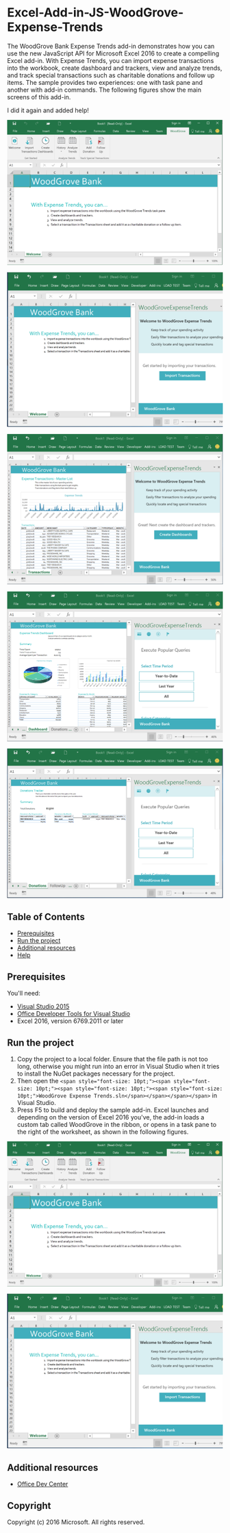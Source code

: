 
# Excel-Add-in-JS-WoodGrove-Expense-Trends

The WoodGrove Bank Expense Trends add-in demonstrates how you can use the new JavaScript API for Microsoft Excel 2016 to create a compelling Excel add-in. With Expense Trends, you can import expense transactions into the workbook, create dashboard and trackers, view and analyze trends, and track special transactions such as charitable donations and follow up items. The sample provides two experiences: one with task pane and another with add-in commands. The following figures show the main screens of this add-in.

I did it again and added help!

[<span style="text-decoration: none;">![WoodGrove Bank Expense Trends Add-in - Ribbon](images/woodgrove_taskpane_ribbon.PNG)</span>](images/woodgrove_taskpane_ribbon.PNG)

[<span style="text-decoration: none;">![WoodGrove Bank Expense Trends Add-in - Initial taskpane](images/woodgrove_taskpane_import.PNG)</span>](images/woodgrove_taskpane_import.PNG)

[<span style="text-decoration: none;">![WoodGrove Bank Expense Trends Add-in - Transactions sheet](images/woodgrove_taskpane_data.PNG)</span>](images/woodgrove_taskpane_data.PNG)

[<span style="text-decoration: none;">![WoodGrove Bank Expense Trends Add-in - Dashboard](images/woodgrove_taskpane_dashboard.PNG)</span>](images/woodgrove_taskpane_dashboard.PNG)

[<span style="text-decoration: none;">![WoodGrove Bank Expense Trends Add-in - Donations Tracker](images/woodgrove_taskpane_donations.PNG)</span>](images/woodgrove_taskpane_donations.PNG)

## Table of Contents

*   [Prerequisites](#prerequisites)
*   [Run the project](#run-the-project)
*   [Additional resources](#additional-resources)
*   [Help](#additional-resources)

## Prerequisites

You'll need:

*   [Visual Studio 2015](https://www.visualstudio.com/downloads/download-visual-studio-vs.aspx)
*   [Office Developer Tools for Visual Studio](https://www.visualstudio.com/en-us/features/office-tools-vs.aspx)
*   Excel 2016, version 6769.2011 or later

## Run the project

1.  Copy the project to a local folder. Ensure that the file path is not too long, otherwise you might run into an error in Visual Studio when it tries to install the NuGet packages necessary for the project.
2.  Then open the `<span style="font-size: 10pt;"><span style="font-size: 10pt;"><span style="font-size: 10pt;"><span style="font-size: 10pt;">WoodGrove Expense Trends.sln</span></span></span></span>` in Visual Studio.
3.  Press F5 to build and deploy the sample add-in. Excel launches and depending on the version of Excel 2016 you've, the add-in loads a custom tab called WoodGrove in the ribbon, or opens in a task pane to the right of the worksheet, as shown in the following figures.

[<span style="text-decoration: none;">![WoodGrove Bank Expense Trends Add-in - Initial taskpane](images/woodgrove_taskpane_ribbon.PNG)</span>](images/woodgrove_taskpane_ribbon.PNG)

[<span style="text-decoration: none;">![WoodGrove Bank Expense Trends Add-in - Initial taskpane](images/woodgrove_taskpane_import.PNG)</span>](images/woodgrove_taskpane_import.PNG)

## Additional resources

*   [Office Dev Center](http://dev.office.com/)

## Copyright

Copyright (c) 2016 Microsoft. All rights reserved.
